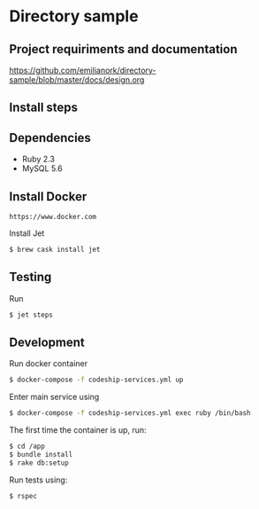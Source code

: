 # Directory sample

## Project requiriments and documentation

https://github.com/emilianork/directory-sample/blob/master/docs/design.org

## Install steps

## Dependencies

- Ruby 2.3
- MySQL 5.6

## Install Docker

```https://www.docker.com```

Install Jet

```sh
$ brew cask install jet
```

## Testing

Run

```sh
$ jet steps
```

## Development

Run docker container

```sh
$ docker-compose -f codeship-services.yml up
```

Enter main service using

```sh
$ docker-compose -f codeship-services.yml exec ruby /bin/bash
```

The first time the container is up, run:

```sh
$ cd /app
$ bundle install
$ rake db:setup
```

Run tests using:

```sh
$ rspec
```
